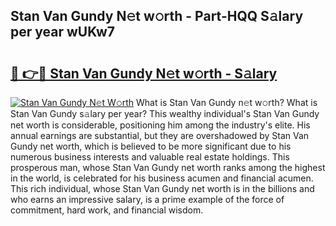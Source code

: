 ## Stan Van Gundy N𝚎t w𝚘rth - Part-HQQ S𝚊lary per year wUKw7

# <h2><a href="http://gc2bt5z.nevu.top/?p=Stan+Van+Gundy">🔗 👉🔴 Stan Van Gundy N𝚎t w𝚘rth - S𝚊lary</a></h2>

[![Stan Van Gundy N𝚎t W𝚘rth](https://i.imgur.com/Oavwk0R.jpeg)](http://gc2bt5z.nevu.top/?p=Stan+Van+Gundy)
What is Stan Van Gundy n𝚎t w𝚘rth? What is Stan Van Gundy s𝚊lary per year?
This wealthy individual's Stan Van Gundy net worth is considerable, positioning him among the industry's elite. His annual earnings are substantial, but they are overshadowed by Stan Van Gundy net worth, which is believed to be more significant due to his numerous business interests and valuable real estate holdings. This prosperous man, whose Stan Van Gundy net worth ranks among the highest in the world, is celebrated for his business acumen and financial acumen. This rich individual, whose Stan Van Gundy net worth is in the billions and who earns an impressive salary, is a prime example of the force of commitment, hard work, and financial wisdom.
